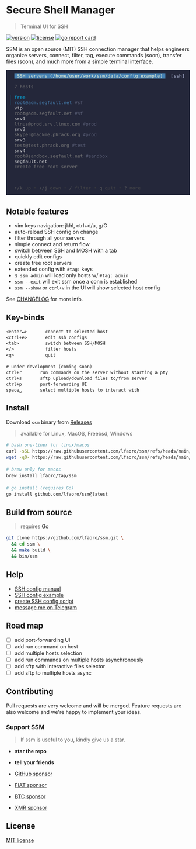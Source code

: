 # Secure Shell Manager

> Terminal UI for SSH

[![version][version-badge]](changelog.md)
[![license][license-badge]](license.md)
[![go report card](https://goreportcard.com/badge/github.com/lfaoro/ssm)](https://goreportcard.com/report/github.com/lfaoro/ssm)

SSM is an open source (MIT) SSH connection manager that helps engineers organize servers, connect, filter, tag, execute commands (soon), transfer files (soon), and much more from a simple terminal interface.

![demo](data/demo.png)

## Notable features
- vim keys navigation: jkhl, ctrl+d/u, g/G
- auto-reload SSH config on change
- filter through all your servers
- simple connect and return flow
- switch between SSH and MOSH with a tab
- quickly edit configs
- create free root servers
- extended config with `#tag:` keys
- `$ ssm admin` will load only hosts w/ `#tag: admin`
- `ssm --exit` will exit ssm once a conn is established
- `ssm --show` or `ctrl+v` in the UI will show selected host config

See [CHANGELOG](changelog.md) for more info.

## Key-binds
```
<enter↵>       connect to selected host
<ctrl+e>       edit ssh configs
<tab>          switch between SSH/MOSH
</>            filter hosts
<q>            quit

# under development (coming soon)
ctrl+r       run commands on the server without starting a pty 
ctrl+s       sftp upload/download files to/from server 
ctrl+p       port-forwarding UI 
space␣       select multiple hosts to interact with
```

## Install

Download `ssm` binary from [Releases](https://github.com/lfaoro/ssm/releases)
> available for Linux, MacOS, Freebsd, Windows

```bash
# bash one-liner for linux/macos
curl -sSL https://raw.githubusercontent.com/lfaoro/ssm/refs/heads/main/scripts/get.sh | bash
wget -qO- https://raw.githubusercontent.com/lfaoro/ssm/refs/heads/main/scripts/get.sh | bash

# brew only for macos
brew install lfaoro/tap/ssm

# go install (requires Go)
go install github.com/lfaoro/ssm@latest
```

## Build from source

> requires [Go](https://go.dev/doc/install)

```bash
git clone https://github.com/lfaoro/ssm.git \
  && cd ssm \
  && make build \
  && bin/ssm
```

## Help
- [SSH config manual](https://man.openbsd.org/ssh_config.5)
- [SSH config example](data/config_example)
- [create SSH config script](scripts/create_config.sh)
- [message me on Telegram](https://t.me/leonarth)

## Road map
- [ ] add port-forwarding UI
- [ ] add run command on host
- [ ] add multiple hosts selection
- [ ] add run commands on multiple hosts asynchronously
- [ ] add sftp with interactive files selector
- [ ] add sftp to multiple hosts async

## Contributing

Pull requests are very welcome and will be merged.
Feature requests are also welcome and we're happy to implement your ideas.

### Support SSM

> If ssm is useful to you, kindly give us a star.

- **star the repo**
- **tell your friends**

- [GitHub sponsor](https://github.com/sponsors/lfaoro)
- [FIAT sponsor](https://checkout.revolut.com/pay/1122870b-1836-42e7-942b-90a99ef5e457)
- [BTC sponsor](https://mempool.space/address/bc1qzaqeqwklaq86uz8h2lww87qwfpnyh9fveyh3hs)
- [XMR sponsor](https://xmrchain.net/search?value=9XCyahmZiQgcVwjrSZTcJepPqCxZgMqwbABvzPKVpzC7gi8URDme8H6UThpCqX69y5i1aA81AKq57Wynjovy7g4K9MeY5c)

## License
[MIT license](license.md)

[version-badge]: https://img.shields.io/badge/version-0.1.2-blue.svg
[license-badge]: https://img.shields.io/badge/license-MIT-blue

